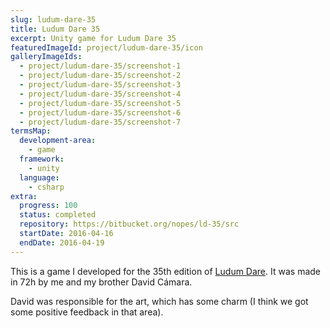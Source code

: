 ```yaml
---
slug: ludum-dare-35
title: Ludum Dare 35
excerpt: Unity game for Ludum Dare 35
featuredImageId: project/ludum-dare-35/icon
galleryImageIds:
  - project/ludum-dare-35/screenshot-1
  - project/ludum-dare-35/screenshot-2
  - project/ludum-dare-35/screenshot-3
  - project/ludum-dare-35/screenshot-4
  - project/ludum-dare-35/screenshot-5
  - project/ludum-dare-35/screenshot-6
  - project/ludum-dare-35/screenshot-7
termsMap:
  development-area:
    - game
  framework:
    - unity
  language:
    - csharp
extra:
  progress: 100
  status: completed
  repository: https://bitbucket.org/nopes/ld-35/src
  startDate: 2016-04-16
  endDate: 2016-04-19
---
```


This is a game I developed for the 35th edition of [Ludum Dare](http://ludumdare.com/compo/ludum-dare-35/). It was made in 72h by me and my brother David Cámara.

David was responsible for the art, which has some charm (I think we got some positive feedback in that area).